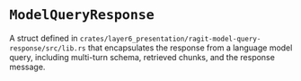 # `ModelQueryResponse`

A struct defined in `crates/layer6_presentation/ragit-model-query-response/src/lib.rs` that encapsulates the response from a language model query, including multi-turn schema, retrieved chunks, and the response message.